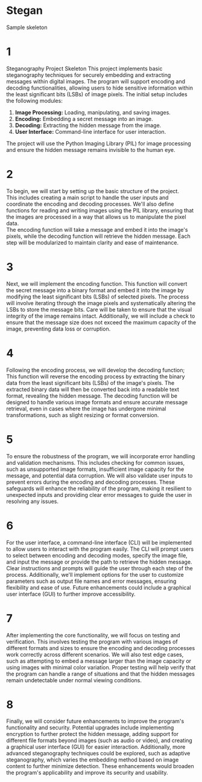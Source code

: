 # Stegan
Sample skeleton 
# 1
Steganography Project Skeleton
This project implements basic steganography techniques for securely embedding and extracting messages within digital images. The program will support encoding and decoding functionalities, allowing users to hide sensitive information within the least significant bits (LSBs) of image pixels. The initial setup includes the following modules:

1. **Image Processing:** Loading, manipulating, and saving images.
2. **Encoding:** Embedding a secret message into an image.
3. **Decoding:** Extracting the hidden message from the image.
4. **User Interface:** Command-line interface for user interaction.

The project will use the Python Imaging Library (PIL) for image processing and ensure the hidden message remains invisible to the human eye.


# 2
To begin, we will start by setting up the basic structure of the project. <br>
This includes creating a main script to handle the user inputs and coordinate the encoding and decoding processes. 
We'll also define functions for reading and writing images using the PIL library, ensuring that the images are processed in a way that allows us to manipulate the pixel data.<br> 
The encoding function will take a message and embed it into the image's pixels, while the decoding function will retrieve the hidden message. Each step will be modularized to maintain clarity and ease of maintenance.

# 3
Next, we will implement the encoding function. This function will convert the secret message into a binary format and embed it into the image by modifying the least significant bits (LSBs) of selected pixels. 
The process will involve iterating through the image pixels and systematically altering the LSBs to store the message bits. 
Care will be taken to ensure that the visual integrity of the image remains intact. 
Additionally, we will include a check to ensure that the message size does not exceed the maximum capacity of the image, preventing data loss or corruption.


# 4
Following the encoding process, we will develop the decoding function; This function will reverse the encoding process by extracting the binary data from the least significant bits (LSBs) of the image's pixels. 
The extracted binary data will then be converted back into a readable text format, revealing the hidden message. 
The decoding function will be designed to handle various image formats and ensure accurate message retrieval, even in cases where the image has undergone minimal transformations, such as slight resizing or format conversion.


# 5
To ensure the robustness of the program, we will incorporate error handling and validation mechanisms. 
This includes checking for common issues, such as unsupported image formats, insufficient image capacity for the message, and potential data corruption. 
We will also validate user inputs to prevent errors during the encoding and decoding processes.
 These safeguards will enhance the reliability of the program, making it resilient to unexpected inputs and providing clear error messages to guide the user in resolving any issues.

# 6
For the user interface, a command-line interface (CLI) will be implemented to allow users to interact with the program easily. 
The CLI will prompt users to select between encoding and decoding modes, specify the image file, and input the message or provide the path to retrieve the hidden message.
 Clear instructions and prompts will guide the user through each step of the process. 
 Additionally, we'll implement options for the user to customize parameters such as output file names and error messages, ensuring flexibility and ease of use. 
 Future enhancements could include a graphical user interface (GUI) to further improve accessibility.

# 7
After implementing the core functionality, we will focus on testing and verification. 
This involves testing the program with various images of different formats and sizes to ensure the encoding and decoding processes work correctly across different scenarios. 
We will also test edge cases, such as attempting to embed a message larger than the image capacity or using images with minimal color variation. 
Proper testing will help verify that the program can handle a range of situations and that the hidden messages remain undetectable under normal viewing conditions.

# 8
Finally, we will consider future enhancements to improve the program's functionality and security. 
Potential upgrades include implementing encryption to further protect the hidden message, adding support for different file formats beyond images (such as audio or video), and creating a graphical user interface (GUI) for easier interaction.
 Additionally, more advanced steganography techniques could be explored, such as adaptive steganography, which varies the embedding method based on image content to further minimize detection. These enhancements would broaden the program's applicability and improve its security and usability.



